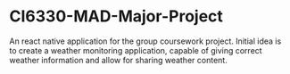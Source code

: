 # CI6330-MAD-Major-Project
An react native application for the group coursework project. Initial idea is to create a weather monitoring application, capable of giving correct weather information and allow for sharing weather content. 

